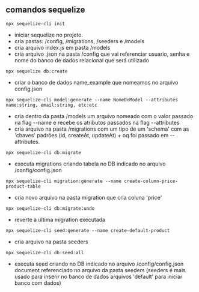 ## comandos sequelize

`npx sequelize-cli init`
  - iniciar sequelize no projeto.
  - cria pastas: /config, /migrations, /seeders e /models
  - cria arquivo index.js em pasta /models
  - cria arquivo .json na pasta /config que vai referenciar usuario, senha e nome do banco de dados relacional que será utilizado

`npx sequelize db:create`
  - criar o banco de dados name_example que nomeamos no arquivo config.json

`npx sequelize-cli model:generate --name NomeDoModel --attributes name:string, email:string, etc:etc`
  - cria dentro da pasta /models um arquivo nomeado com o valor passado na flag --name e recebe os atributos passados na flag --attributes
  - cria arquivo na pasta /migrations com um tipo de um 'schema' com as 'chaves' padrões (id, createAt, updateAt) + oq foi passado em --attributes.

`npx sequelize-cli db:migrate`
  - executa migrations criando tabela no DB indicado no arquivo /config/config.json

`npx sequelize-cli migration:generate --name create-column-price-product-table`
  - cria novo arquivo na pasta migration que cria coluna 'price'

`npx sequelize-cli db:migrate:undo`
  - reverte a ultima migration executada

`npx sequelize-cli seed:generate --name create-default-product`
  - cria arquivo na pasta seeders

`npx sequelize-cli db:seed:all`
  - executa seed criando no DB indicado no arquivo /config/config.json document referenciado no arquivo da pasta seeders
(seeders é mais usado para inserir no banco de dados arquivos 'default' para iniciar banco com dados)
